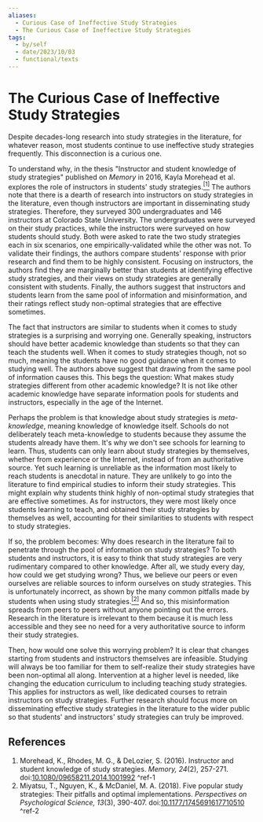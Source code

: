 ```yaml
---
aliases:
  - Curious Case of Ineffective Study Strategies
  - The Curious Case of Ineffective Study Strategies
tags:
  - by/self
  - date/2023/10/03
  - functional/texts
---
```


# The Curious Case of Ineffective Study Strategies

Despite decades-long research into study strategies in the literature, for whatever reason, most students continue to use ineffective study strategies frequently. This disconnection is a curious one.

To understand why, in the thesis "Instructor and student knowledge of study strategies" published on _Memory_ in 2016, Kayla Morehead et al. explores the role of instructors in students' study strategies.[<sup>[1]</sup>](#^ref-1) The authors note that there is a dearth of research into instructors on study strategies in the literature, even though instructors are important in disseminating study strategies. Therefore, they surveyed 300 undergraduates and 146 instructors at Colorado State University. The undergraduates were surveyed on their study practices, while the instructors were surveyed on how students should study. Both were asked to rate the two study strategies each in six scenarios, one empirically-validated while the other was not. To validate their findings, the authors compare students' response with prior research and find them to be highly consistent. Focusing on instructors, the authors find they are marginally better than students at identifying effective study strategies, and their views on study strategies are generally consistent with students. Finally, the authors suggest that instructors and students learn from the same pool of information and misinformation, and their ratings reflect study non-optimal strategies that are effective sometimes.

The fact that instructors are similar to students when it comes to study strategies is a surprising and worrying one. Generally speaking, instructors should have better academic knowledge than students so that they can teach the students well. When it comes to study strategies though, not so much, meaning the students have no good guidance when it comes to studying well. The authors above suggest that drawing from the same pool of information causes this. This begs the question: What makes study strategies different from other academic knowledge? It is not like other academic knowledge have separate information pools for students and instructors, especially in the age of the Internet.

Perhaps the problem is that knowledge about study strategies is _meta-knowledge_, meaning knowledge of knowledge itself. Schools do not deliberately teach meta-knowledge to students because they assume the students already have them. It's why we don't see schools for learning to learn. Thus, students can only learn about study strategies by themselves, whether from experience or the Internet, instead of from an authoritative source. Yet such learning is unreliable as the information most likely to reach students is anecdotal in nature. They are unlikely to go into the literature to find empirical studies to inform their study strategies. This might explain why students think highly of non-optimal study strategies that are effective sometimes. As for instructors, they were most likely once students learning to teach, and obtained their study strategies by themselves as well, accounting for their similarities to students with respect to study strategies.

If so, the problem becomes: Why does research in the literature fail to penetrate through the pool of information on study strategies? To both students and instructors, it is easy to think that study strategies are very rudimentary compared to other knowledge. After all, we study every day, how could we get studying wrong? Thus, we believe our peers or even ourselves are reliable sources to inform ourselves on study strategies. This is unfortunately incorrect, as shown by the many common pitfalls made by students when using study strategies.[<sup>[2]</sup>](#^ref-2) And so, this misinformation spreads from peers to peers without anyone pointing out the errors. Research in the literature is irrelevant to them because it is much less accessible and they see no need for a very authoritative source to inform their study strategies.

Then, how would one solve this worrying problem? It is clear that changes starting from students and instructors themselves are infeasible. Studying will always be too familiar for them to self-realize their study strategies have been non-optimal all along. Intervention at a higher level is needed, like changing the education curriculum to including teaching study strategies. This applies for instructors as well, like dedicated courses to retrain instructors on study strategies. Further research should focus more on disseminating effective study strategies in the literature to the wider public so that students' and instructors' study strategies can truly be improved.

## References

1. Morehead, K., Rhodes, M. G., & DeLozier, S. (2016). Instructor and student knowledge of study strategies. _Memory, 24_(2), 257-271. doi:[10.1080/09658211.2014.1001992](https://doi.org/10.1080/09658211.2014.1001992) <a id="^ref-1"></a>^ref-1
2. Miyatsu, T., Nguyen, K., & McDaniel, M. A. (2018). Five popular study strategies: Their pitfalls and optimal implementations. _Perspectives on Psychological Science, 13_(3), 390-407. doi:[10.1177/1745691617710510](https://doi.org/10.1177/1745691617710510) <a id="^ref-2"></a>^ref-2
